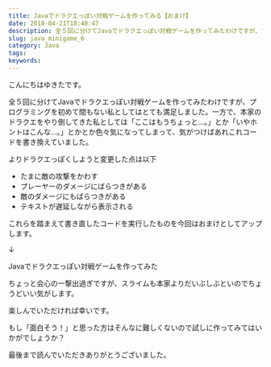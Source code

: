 ```yaml
---
title: Javaでドラクエっぽい対戦ゲームを作ってみる【おまけ】
date: 2018-04-21T18:40:47
description: 全５回に分けてJavaでドラクエっぽい対戦ゲームを作ってみたわけですが、プログラミングを初めて間もない
slug: java_minigame_6
category: Java
tags: 
keywords: 
---
```


こんにちはゆきたです。

全５回に分けてJavaでドラクエっぽい対戦ゲームを作ってみたわけですが、プログラミングを初めて間もない私としてはとても満足しました。一方で、本家のドラクエをやり倒してきた私としては「ここはもうちょっと…。」とか「いやホントはこんな…。」とかとか色々気になってしまって、気がつけばあれこれコードを書き換えていました。

よりドラクエっぽくしようと変更した点は以下

- たまに敵の攻撃をかわす
- プレーヤーのダメージにばらつきがある
- 敵のダメージにもばらつきがある
- テキストが遅延しながら表示される

これらを踏まえて書き直したコードを実行したものを今回はおまけとしてアップします。

↓

Javaでドラクエっぽい対戦ゲームを作ってみた

ちょっと会心の一撃出過ぎですが、スライムも本家よりだいぶしぶといのでちょうどいい気がします。

楽しんでいただければ幸いです。

もし「面白そう！」と思った方はそんなに難しくないので試しに作ってみてはいかがでしょうか？

最後まで読んでいただきありがとうございました。
